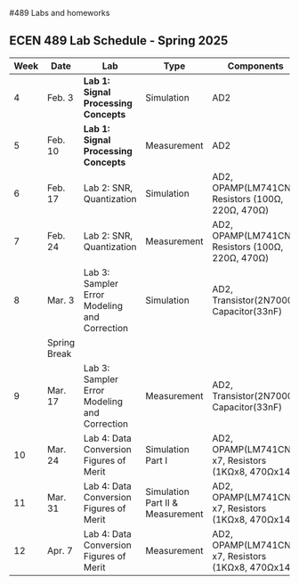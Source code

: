 #489 Labs and homeworks

## ECEN 489 Lab Schedule - Spring 2025

| Week | Date      | Lab                                                | Type        | Components                                                                 |
|------|-----------|----------------------------------------------------|-------------|----------------------------------------------------------------------------|
| 4    | Feb. 3    | **Lab 1: Signal Processing Concepts**              | Simulation  | AD2                                                                       |
| 5    | Feb. 10   | **Lab 1: Signal Processing Concepts**              | Measurement | AD2                                                                       |
| 6    | Feb. 17   | Lab 2: SNR, Quantization                         | Simulation  | AD2, OPAMP(LM741CN), Resistors (100Ω, 220Ω, 470Ω)                         |
| 7    | Feb. 24   | Lab 2: SNR, Quantization                         | Measurement | AD2, OPAMP(LM741CN), Resistors (100Ω, 220Ω, 470Ω)                         |
| 8    | Mar. 3    | Lab 3: Sampler Error Modeling and Correction     | Simulation  | AD2, Transistor(2N7000), Capacitor(33nF)                                 |
|      | Spring Break|                                                    |             |                                                                            |
| 9    | Mar. 17   | Lab 3: Sampler Error Modeling and Correction     | Measurement | AD2, Transistor(2N7000), Capacitor(33nF)                                 |
| 10   | Mar. 24   | Lab 4: Data Conversion Figures of Merit         | Simulation Part I | AD2, OPAMP(LM741CN) x7, Resistors (1KΩx8, 470Ωx14)                       |
| 11   | Mar. 31   | Lab 4: Data Conversion Figures of Merit         | Simulation Part II & Measurement | AD2, OPAMP(LM741CN) x7, Resistors (1KΩx8, 470Ωx14)                       |
| 12   | Apr. 7    | Lab 4: Data Conversion Figures of Merit         | Measurement | AD2, OPAMP(LM741CN) x7, Resistors (1KΩx8, 470Ωx14)                       |

